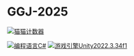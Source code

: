 # GGJ-2025

[![猫猫计数器](https://starry-trace-sky-moe-counter.vercel.app/get/@GGJ-2025?theme=rule34)](https://github.com/StarrySky-skyler/GGJ-2025)

[![编程语言C#](https://img.shields.io/badge/编程语言-CSharp-blue.svg?style=for-the-badge)](#)
[![游戏引擎Unity2022.3.34f1](https://img.shields.io/badge/游戏引擎-Unity2022.3.34f1-pink.svg?style=for-the-badge)](#)
